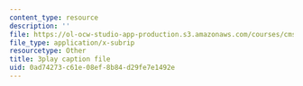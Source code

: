 ```yaml
---
content_type: resource
description: ''
file: https://ol-ocw-studio-app-production.s3.amazonaws.com/courses/cms-608-game-design-spring-2014/0ad74273c61e08ef8b84d29fe7e1492e_1506652.srt
file_type: application/x-subrip
resourcetype: Other
title: 3play caption file
uid: 0ad74273-c61e-08ef-8b84-d29fe7e1492e
---
```

